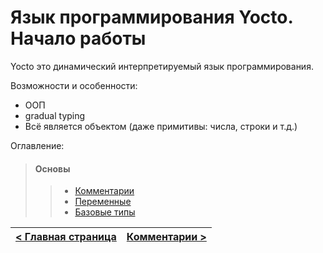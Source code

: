 # Язык программирования Yocto. Начало работы
Yocto это динамический интерпретируемый язык программирования.

Возможности и особенности:
- ООП
- gradual typing
- Всё является объектом (даже примитивы: числа, строки и т.д.)

Оглавление:
> #### __Основы__
> > - [Комментарии](basics/comments.md)
> > - [Переменные](basics/variables.md)
> > - [Базовые типы](basics/basic_types.md)

| [< Главная страница](https://github.com/hazer-hazer/Yocto) | [Комментарии >](comments.md) |
| - | - |
